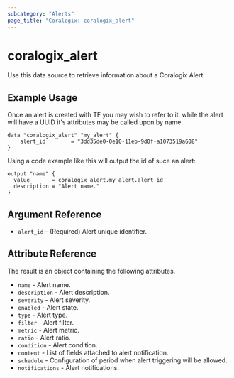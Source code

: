 ```yaml
---
subcategory: "Alerts"
page_title: "Coralogix: coralogix_alert"
---
```


# coralogix_alert

Use this data source to retrieve information about a Coralogix Alert.

## Example Usage
Once an alert is created with TF you may wish to refer to it.
while the alert will have a UUID it's attributes may be called upon by name.
```hcl
data "coralogix_alert" "my_alert" {
    alert_id        = "3dd35de0-0e10-11eb-9d0f-a1073519a608"
}
```

Using a code example like this will output the id of suce an alert:
```hcl
output "name" {
  value       = coralogix_alert.my_alert.alert_id
  description = "Alert name."
}
```

## Argument Reference

* `alert_id` - (Required) Alert unique identifier.

## Attribute Reference
The result is an object containing the following attributes.
* `name` - Alert name.
* `description` - Alert description.
* `severity` - Alert severity.
* `enabled` - Alert state.
* `type` - Alert type.
* `filter` - Alert filter.
* `metric` - Alert metric.
* `ratio` - Alert ratio.
* `condition` - Alert condition.
* `content` - List of fields attached to alert notification.
* `schedule` - Configuration of period when alert triggering will be allowed.
* `notifications` - Alert notifications.